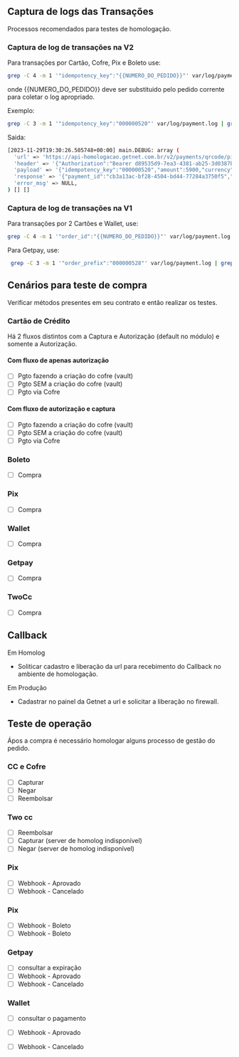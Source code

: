 ## Captura de logs das Transações

Processos recomendados para testes de homologação.

### Captura de log de transações na V2

Para transações por Cartão, Cofre, Pix e Boleto use:

```bash
grep -C 4 -m 1 '"idempotency_key":"{{NUMERO_DO_PEDIDO}}"' var/log/payment.log | grep -C 5 'url'
```
onde {{NUMERO_DO_PEDIDO}} deve ser substituido pelo pedido corrente para coletar o log apropriado.

Exemplo:
```bash
grep -C 3 -m 1 '"idempotency_key":"000000520"' var/log/payment.log | grep -C 5 'url'
```

Saida:
```bash
[2023-11-29T19:30:26.505748+00:00] main.DEBUG: array (
  'url' => 'https://api-homologacao.getnet.com.br/v2/payments/qrcode/pix',
  'header' => '{"Authorization":"Bearer d89535d9-7ea3-4381-ab25-3d0387b71b7f","Content-Type":"application\\/json","x-transaction-channel-entry":"MG","x-qrcode-expiration-time":30}',
  'payload' => '{"idempotency_key":"000000520","amount":5900,"currency":"BRL","order_id":"000000520","customer_id":"aceitei@getnet.com.br"}',
  'response' => '{"payment_id":"cb3a13ac-bf28-4504-bd44-77284a3750f5","status":"WAITING","description":"O QR Code foi gerado com sucesso e aguardando o pagamento. (81).","additional_data":{"transaction_id":"05001000000052195901000171942","qr_code":"00020101021226870014br.gov.bcb.pix2565pix-h.santander.com.br\\/qr\\/v2\\/eef4b96a-eed8-4ab1-92f3-4950289608bd520458125303986540559.005802BR5925EMPRESAS CLIENTE LTDA PIX6015SAO JOSE DO VAL62070503***63040DD3","creation_date_qrcode":"2023-11-29T16:30:26Z","expiration_date_qrcode":"2023-11-29T16:30:56Z","psp_code":"0033"},"idempotency_key":"000000520"}',
  'error_msg' => NULL,
) [] []
```

### Captura de log de transações na V1

Para transações por 2 Cartões e Wallet, use:

```bash
grep -C 4 -m 1 '"order_id":"{{NUMERO_DO_PEDIDO}}"' var/log/payment.log | grep -C 5 'url'
```

Para Getpay, use:

```bash
 grep -C 3 -m 1 '"order_prefix":"000000528"' var/log/payment.log | grep -C 5 'url'
```

## Cenários para teste de compra

Verificar métodos presentes em seu contrato e então realizar os testes.


### Cartão de Crédito

Há 2 fluxos distintos com a Captura e Autorização (default no módulo) e somente a Autorização.

#### Com fluxo de apenas autorização

-  [ ] Pgto fazendo a criação do cofre (vault)
-  [ ] Pgto SEM a criação do cofre (vault)
-  [ ] Pgto via Cofre

#### Com fluxo de autorização e captura

-  [ ] Pgto fazendo a criação do cofre (vault)
-  [ ] Pgto SEM a criação do cofre (vault)
-  [ ] Pgto via Cofre

### Boleto

-  [ ] Compra

### Pix

-  [ ] Compra

### Wallet

-  [ ] Compra

### Getpay

-  [ ] Compra

### TwoCc

-  [ ] Compra

## Callback

Em Homolog
- Soliticar cadastro e liberação da url para recebimento do Callback no ambiente de homologação.

Em Produção
- Cadastrar no painel da Getnet a url e solicitar a liberação no firewall.

## Teste de operação

Ápos a compra é necessário homologar alguns processo de gestão do pedido.

### CC e Cofre
-  [ ] Capturar
-  [ ] Negar
-  [ ] Reembolsar

### Two cc
-  [ ] Reembolsar
-  [ ] Capturar (server de homolog indisponível)
-  [ ] Negar  (server de homolog indisponível)

### Pix
-  [ ] Webhook - Aprovado
-  [ ] Webhook - Cancelado

### Pix
-  [ ] Webhook - Boleto
-  [ ] Webhook - Boleto

### Getpay
-  [ ] consultar a expiração
-  [ ] Webhook - Aprovado
-  [ ] Webhook - Cancelado

### Wallet
-  [ ] consultar o pagamento
-  [ ] Webhook - Aprovado
-  [ ] Webhook - Cancelado

